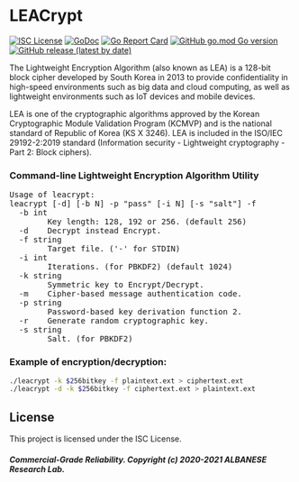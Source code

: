 # LEACrypt
[![ISC License](http://img.shields.io/badge/license-ISC-blue.svg)](https://github.com/pedroalbanese/leacrypt/blob/master/LICENSE.md) 
[![GoDoc](https://godoc.org/github.com/pedroalbanese/leacrypt?status.png)](http://godoc.org/github.com/pedroalbanese/leacrypt)
[![Go Report Card](https://goreportcard.com/badge/github.com/pedroalbanese/leacrypt)](https://goreportcard.com/report/github.com/pedroalbanese/leacrypt)
[![GitHub go.mod Go version](https://img.shields.io/github/go-mod/go-version/pedroalbanese/leacrypt)](https://golang.org)
[![GitHub release (latest by date)](https://img.shields.io/github/v/release/pedroalbanese/leacrypt)](https://github.com/pedroalbanese/leacrypt/releases)

The Lightweight Encryption Algorithm (also known as LEA) is a 128-bit block cipher developed by South Korea in 2013 to provide confidentiality in high-speed environments such as big data and cloud computing, as well as lightweight environments such as IoT devices and mobile devices.

LEA is one of the cryptographic algorithms approved by the Korean Cryptographic Module Validation Program (KCMVP) and is the national standard of Republic of Korea (KS X 3246). LEA is included in the ISO/IEC 29192-2:2019 standard (Information security - Lightweight cryptography - Part 2: Block ciphers).
### Command-line Lightweight Encryption Algorithm Utility
<pre>Usage of leacrypt:
leacrypt [-d] [-b N] -p "pass" [-i N] [-s "salt"] -f <file.ext>
  -b int
        Key length: 128, 192 or 256. (default 256)
  -d    Decrypt instead Encrypt.
  -f string
        Target file. ('-' for STDIN)
  -i int
        Iterations. (for PBKDF2) (default 1024)
  -k string
        Symmetric key to Encrypt/Decrypt.
  -m    Cipher-based message authentication code.
  -p string
        Password-based key derivation function 2.
  -r    Generate random cryptographic key.
  -s string
        Salt. (for PBKDF2)</pre>

### Example of encryption/decryption:
```sh
./leacrypt -k $256bitkey -f plaintext.ext > ciphertext.ext
./leacrypt -d -k $256bitkey -f ciphertext.ext > plaintext.ext
```

## License

This project is licensed under the ISC License.

##### Commercial-Grade Reliability. Copyright (c) 2020-2021 ALBANESE Research Lab.
